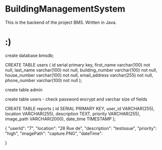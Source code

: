 # BuildingManagementSystem

This is the backend of the project BMS. Written in Java.

# :)

create database bmsdb;

CREATE TABLE users (
id serial primary key,
first_name varchar(100) not null,
last_name varchar(100) not null,
building_number varchar(100) not null,
house_number varchar(100) not null,
email_address varchar(255) not null,
phone_number varchar(100) not null
);

create table admin

create table users - check password encrypt and varchar size of fields


CREATE TABLE reports (
id SERIAL PRIMARY KEY,
user_id VARCHAR(255),
location VARCHAR(255),
description TEXT,
priority VARCHAR(255),
image_path VARCHAR(2000),
date_time TIMESTAMP
);

{
"userId": "7",
"location": "28 Rue de",
"description": "testissue",
"priority": "high",
"imagePath": "capture.PNG",
"dateTime": 

}